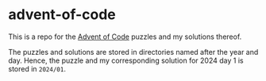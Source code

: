 # advent-of-code

This is a repo for the [Advent of Code](https://adventofcode.com) puzzles and my solutions thereof.

The puzzles and solutions are stored in directories named after the year and day. Hence, the puzzle and my corresponding solution for 2024 day 1 is stored in `2024/01`.
